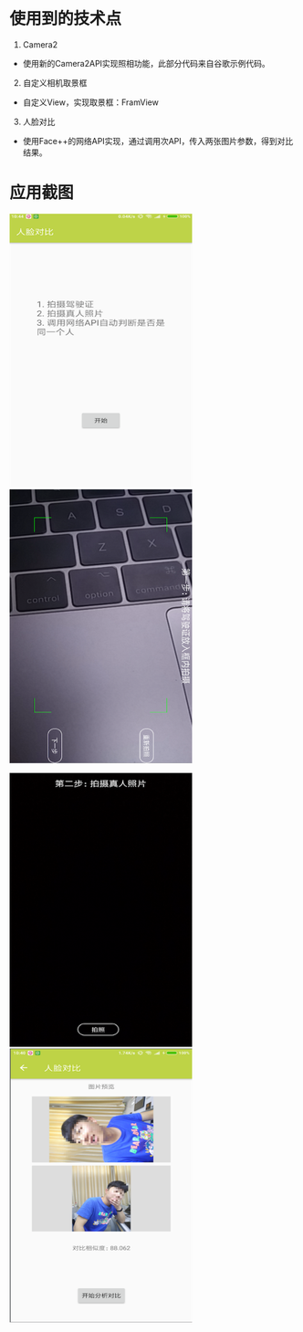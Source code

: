# 使用到的技术点
1. Camera2
- 使用新的Camera2API实现照相功能，此部分代码来自谷歌示例代码。
2. 自定义相机取景框
- 自定义View，实现取景框：FramView
3. 人脸对比
- 使用Face++的网络API实现，通过调用次API，传入两张图片参数，得到对比结果。

# 应用截图
<!-- ![img](pics/pic10.png) -->
<img src="pics/pic10.png" width="320" height="480" /><img src="pics/pic20.png" width="320" height="480"/>

<img src="pics/pic30.png" width="320" height="480"/><img src="pics/pic40.png" width="320" height="480"/>
